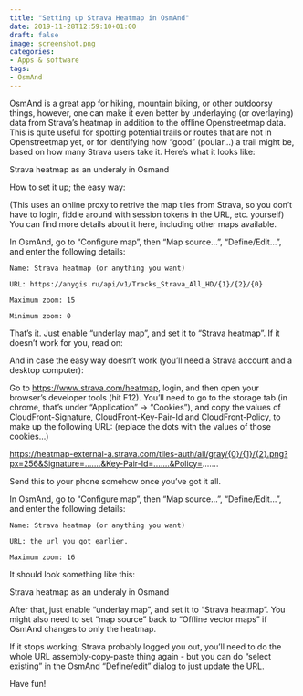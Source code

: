 ```yaml
---
title: "Setting up Strava Heatmap in OsmAnd"
date: 2019-11-28T12:59:10+01:00
draft: false
image: screenshot.png
categories:
- Apps & software
tags:
- OsmAnd
---
```

OsmAnd is a great app for hiking, mountain biking, or other outdoorsy things, however, one can make it even better by underlaying (or overlaying) data from Strava’s heatmap in addition to the offline Openstreetmap data. This is quite useful for spotting potential trails or routes that are not in Openstreetmap yet, or for identifying how “good” (poular…) a trail might be, based on how many Strava users take it. Here’s what it looks like:

Strava heatmap as an underaly in Osmand

How to set it up; the easy way:

(This uses an online proxy to retrive the map tiles from Strava, so you don’t have to login, fiddle around with session tokens in the URL, etc. yourself) You can find more details about it here, including other maps available.

In OsmAnd, go to “Configure map”, then “Map source…”, “Define/Edit…”, and enter the following details:

    Name: Strava heatmap (or anything you want)

    URL: https://anygis.ru/api/v1/Tracks_Strava_All_HD/{1}/{2}/{0}

    Maximum zoom: 15

    Minimum zoom: 0

That’s it. Just enable “underlay map”, and set it to “Strava heatmap”. If it doesn’t work for you, read on:

And in case the easy way doesn’t work (you’ll need a Strava account and a desktop computer):

Go to https://www.strava.com/heatmap, login, and then open your browser’s developer tools (hit F12). You’ll need to go to the storage tab (in chrome, that’s under “Application” -> “Cookies”), and copy the values of CloudFront-Signature, CloudFront-Key-Pair-Id and CloudFront-Policy, to make up the following URL: (replace the dots with the values of those cookies…)

https://heatmap-external-a.strava.com/tiles-auth/all/gray/{0}/{1}/{2}.png?px=256&Signature=.......&Key-Pair-Id=.......&Policy=.......

Send this to your phone somehow once you’ve got it all.

In OsmAnd, go to “Configure map”, then “Map source…”, “Define/Edit…”, and enter the following details:

    Name: Strava heatmap (or anything you want)

    URL: the url you got earlier.

    Maximum zoom: 16

It should look something like this:

Strava heatmap as an underaly in Osmand

After that, just enable “underlay map”, and set it to “Strava heatmap”. You might also need to set “map source” back to “Offline vector maps” if OsmAnd changes to only the heatmap.

If it stops working; Strava probably logged you out, you’ll need to do the whole URL assembly-copy-paste thing again - but you can do “select existing” in the OsmAnd “Define/edit” dialog to just update the URL.

Have fun!
